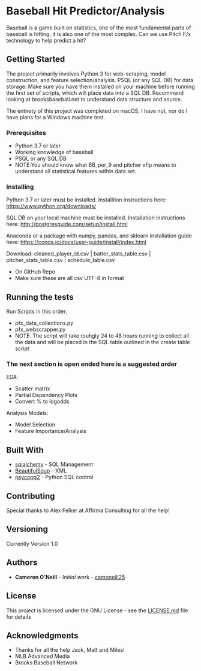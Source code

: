 # Baseball Hit Predictor/Analysis

Baseball is a game built on statistics, one of the most fundamental parts of baseball is hitting, it is also one of the most complex. Can we use Pitch F/x technology to help predict a hit?

## Getting Started

The project primarily involves Python 3 for web-scraping, model construction, and feature selection/analysis. PSQL (or any SQL DB) for data storage. Make sure you have them installed on your machine before running the first set of scripts, which will place data into a SQL DB. Recommend looking at brooksbaseball.net to understand data structure and source.

The entirety of this project was completed on macOS, I have not, nor do I have plans for a Windows machine test.

### Prerequisites
* Python 3.7 or later
* Working knowledge of baseball
* PSQL or any SQL DB
* NOTE:You should know what BB_per_9 and pitcher xfip means to understand all statistical features within data set.

### Installing

Python 3.7 or later must be installed.
  Installtion instructions here: https://www.python.org/downloads/

SQL DB on your local machine must be installed.
  Installation instructions here: http://postgresguide.com/setup/install.html

Anaconda or a package with numpy, pandas, and sklearn
  Installation guide here: https://conda.io/docs/user-guide/install/index.html
  
Download: cleaned_player_id.csv | batter_stats_table.csv | pitcher_stats_table.csv | schedule_table.csv
* On GitHub Repo 
* Make sure these are all csv UTF-8 in format


## Running the tests

Run Scripts in this order:
* pfx_data_collections.py 
* pfx_webscrapper.py
* NOTE: The script will take rouhgly 24 to 48 hours running to collect all the data and will be placed in the SQL table outlined in the create table script

### The next section is open ended here is a suggested order
EDA:
* Scatter matrix
* Partial Dependency Plots
* Convert % to logodds

Analysis Models:
* Model Selection
* Feature Importance/Analysis

## Built With

* [sqlalchemy](https://www.sqlalchemy.org) - SQL Management
* [BeautifulSoup](https://www.crummy.com/software/BeautifulSoup/) - XML
* [psycopg2](http://initd.org/psycopg/) - Python SQL control

## Contributing

Special thanks to Alex Felker at Affirma Consulting for all the help!


## Versioning
Currently Version 1.0


## Authors

* **Cameron O'Neill** - *Initial work* - [camoneill25](https://github.com/camoneill25)


## License

This project is licensed under the GNU License - see the [LICENSE.md](LICENSE.md) file for details

## Acknowledgments

* Thanks for all the help Jack, Matt and Miles!
* MLB Advanced Media
* Brooks Baseball Network
